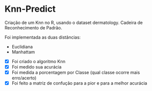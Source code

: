 # Knn-Predict
Criação de um Knn no R, usando o dataset dermatology. Cadeira de Reconhecimento de Padrão.

Foi implementada as duas distâncias:
* Euclidiana
* Manhattam

- [x] Foi criado o algoritmo Knn
- [x] Foi medido sua acurácia
- [x] Foi medida a porcentagem por Classe (qual classe ocorre mais erro/acerto)
- [x] Foi feito a matriz de confução para a pior e para a melhor acurácia
